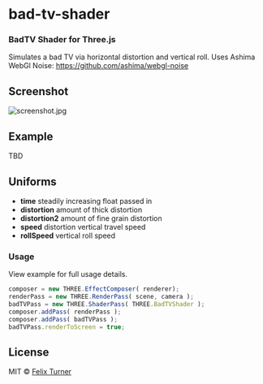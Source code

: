 # bad-tv-shader

### BadTV Shader for Three.js

Simulates a bad TV via horizontal distortion and vertical roll. Uses Ashima WebGl Noise: https://github.com/ashima/webgl-noise

## Screenshot

![screenshot.jpg](https://raw.githubusercontent.com/felixturner/bad-tv-shader/master/example/res/screenshot.jpg)

## Example

TBD

## Uniforms
* **time** steadily increasing float passed in
* **distortion** amount of thick distortion
* **distortion2** amount of fine grain distortion
* **speed** distortion vertical travel speed
* **rollSpeed** vertical roll speed


### Usage ### 

View example for full usage details.

```javascript
composer = new THREE.EffectComposer( renderer);
renderPass = new THREE.RenderPass( scene, camera );
badTVPass = new THREE.ShaderPass( THREE.BadTVShader );
composer.addPass( renderPass );
composer.addPass( badTVPass );
badTVPass.renderToScreen = true;
```

## License

MIT © [Felix Turner](http://airtight.cc)
